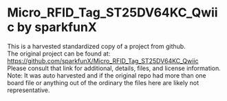 
# Micro_RFID_Tag_ST25DV64KC_Qwiic by sparkfunX  
This is a harvested standardized copy of a project from github.  
The original project can be found at:  
https://github.com/sparkfunX/Micro_RFID_Tag_ST25DV64KC_Qwiic  
Please consult that link for additional, details, files, and license information.  
Note: It was auto harvested and if the original repo had more than one board file or anything out of the ordinary the files here are likely not representative.  
    